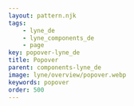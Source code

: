 ```yaml
---
layout: pattern.njk
tags: 
    - lyne_de
    - lyne_components_de
    - page
key: popover-lyne_de
title: Popover
parent: components-lyne_de
image: lyne/overview/popover.webp
keywords: popover
order: 500
---
```

